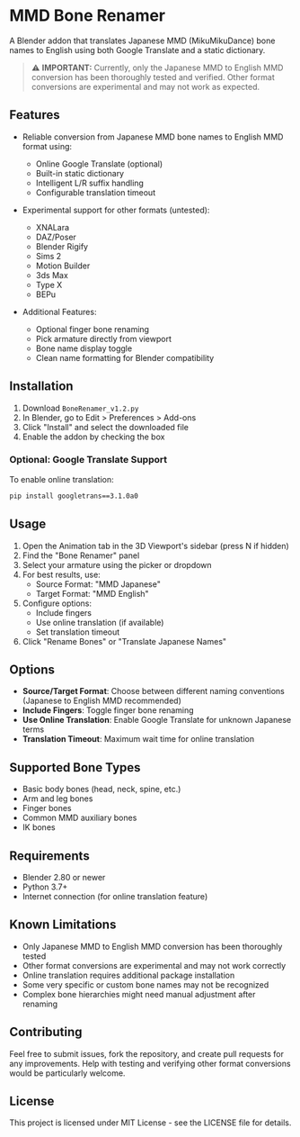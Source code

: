 # MMD Bone Renamer

A Blender addon that translates Japanese MMD (MikuMikuDance) bone names to English using both Google Translate and a static dictionary.

> ⚠️ **IMPORTANT:** Currently, only the Japanese MMD to English MMD conversion has been thoroughly tested and verified. Other format conversions are experimental and may not work as expected.

## Features

- Reliable conversion from Japanese MMD bone names to English MMD format using:
  - Online Google Translate (optional)
  - Built-in static dictionary
  - Intelligent L/R suffix handling
  - Configurable translation timeout

- Experimental support for other formats (untested):
  - XNALara
  - DAZ/Poser
  - Blender Rigify
  - Sims 2
  - Motion Builder
  - 3ds Max
  - Type X
  - BEPu

- Additional Features:
  - Optional finger bone renaming
  - Pick armature directly from viewport
  - Bone name display toggle
  - Clean name formatting for Blender compatibility

## Installation

1. Download `BoneRenamer_v1.2.py`
2. In Blender, go to Edit > Preferences > Add-ons
3. Click "Install" and select the downloaded file
4. Enable the addon by checking the box

### Optional: Google Translate Support

To enable online translation:
```bash
pip install googletrans==3.1.0a0
```

## Usage

1. Open the Animation tab in the 3D Viewport's sidebar (press N if hidden)
2. Find the "Bone Renamer" panel
3. Select your armature using the picker or dropdown
4. For best results, use:
   - Source Format: "MMD Japanese"
   - Target Format: "MMD English"
5. Configure options:
   - Include fingers
   - Use online translation (if available)
   - Set translation timeout
6. Click "Rename Bones" or "Translate Japanese Names"

## Options

- **Source/Target Format**: Choose between different naming conventions (Japanese to English MMD recommended)
- **Include Fingers**: Toggle finger bone renaming
- **Use Online Translation**: Enable Google Translate for unknown Japanese terms
- **Translation Timeout**: Maximum wait time for online translation

## Supported Bone Types

- Basic body bones (head, neck, spine, etc.)
- Arm and leg bones
- Finger bones
- Common MMD auxiliary bones
- IK bones

## Requirements

- Blender 2.80 or newer
- Python 3.7+
- Internet connection (for online translation feature)

## Known Limitations

- Only Japanese MMD to English MMD conversion has been thoroughly tested
- Other format conversions are experimental and may not work correctly
- Online translation requires additional package installation
- Some very specific or custom bone names may not be recognized
- Complex bone hierarchies might need manual adjustment after renaming

## Contributing

Feel free to submit issues, fork the repository, and create pull requests for any improvements. Help with testing and verifying other format conversions would be particularly welcome.

## License

This project is licensed under MIT License - see the LICENSE file for details.
